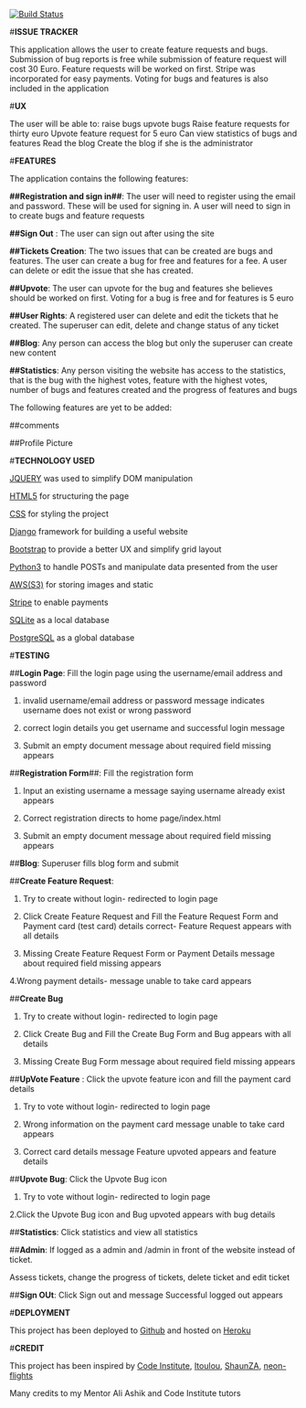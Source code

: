 [![Build Status](https://travis-ci.org/lubaninondo/issue-tracker.svg?branch=master)](https://travis-ci.org/lubaninondo/issue-tracker)

#**ISSUE TRACKER**

This application allows the user to create feature requests and bugs. Submission of bug reports is free while submission of feature request will cost 30 Euro. Feature requests will be worked on first. Stripe was incorporated for easy payments. Voting for bugs and features is also included in the application

#**UX**

The user will be able to:
raise bugs
upvote bugs
Raise feature requests for thirty euro
Upvote feature request for 5 euro
Can view statistics of bugs and features
Read the blog
Create the blog if she is the administrator


#**FEATURES**

The application contains the following features:

**##Registration and sign in##**: The user will need to register using the email and password. These will be used for signing in. A user will need to sign in to create bugs and feature requests

**##Sign Out** : The user can sign out after using the site

**##Tickets Creation**: The two issues that can be created are bugs and features. The user can create a bug for free and features for a fee. A user can delete or edit the issue that she has created.

**##Upvote**: The user can upvote for the bug and features she believes should be worked on first. Voting for a bug is free and for features is 5 euro

**##User Rights**: A registered user can delete and edit the tickets that he created. The superuser can edit, delete and change status of any ticket

**##Blog**: Any person can access the blog but only the superuser can create new content

**##Statistics**: Any person visiting the website has access to the statistics, that is the bug with the highest votes, feature with the highest votes, number of bugs and features created and the progress of features and bugs

The following features are yet to be added:

##comments

##Profile Picture

#**TECHNOLOGY USED**

[JQUERY](https://jquery.com/) was used to simplify DOM manipulation

[HTML5](https://html.spec.whatwg.org/multipage/) for structuring the page

[CSS](https://www.w3schools.com/css/) for styling the project

[Django](https://www.djangoproject.com/) framework for building a useful website

[Bootstrap](https://getbootstrap.com/docs/3.3/getting-started/) to provide a better UX and simplify grid layout

[Python3](https://docs.python.org/release/3.4.3/) to handle POSTs and manipulate data presented from the user

[AWS(S3)](https://docs.aws.amazon.com/index.html#lang/en_us) for storing images and static

[Stripe](https://stripe.com/) to enable payments

[SQLite](https://www.sqlite.org/docs.html) as a local database

[PostgreSQL](https://www.postgresql.org/) as a global database


#**TESTING**

##**Login Page**: Fill the login page using the username/email address and password

1. invalid username/email address or password message indicates username does not exist or wrong password

2. correct login details you get username and successful login message

3. Submit an empty document message about required field missing appears

##**Registration Form**##: Fill the registration form

1. Input an existing username a message saying username already exist appears

2. Correct registration directs to home page/index.html

3. Submit an empty document message about required field missing appears

##**Blog**: Superuser fills blog form and submit

##**Create Feature Request**:

1. Try to create without login- redirected to login page

2. Click Create Feature Request and Fill the Feature Request Form and Payment card (test card) details correct- Feature Request appears with all details

3. Missing Create Feature Request Form or Payment Details message about required field missing appears

4.Wrong payment details- message unable to take card appears


##**Create Bug**

1. Try to create without login- redirected to login page

2. Click Create Bug and Fill the Create Bug Form and Bug appears with all details

3. Missing Create Bug Form  message about required field missing appears

##**UpVote Feature** : Click the upvote feature icon and fill the payment card details

1. Try to vote without login- redirected to login page

2. Wrong information on the payment card message unable to take card appears

3. Correct card details message Feature upvoted appears and feature details

##**Upvote Bug**: Click the Upvote Bug icon

1. Try to vote without login- redirected to login page

2.Click the Upvote Bug icon and Bug upvoted appears with bug details

##**Statistics**: Click statistics and view all statistics

##**Admin**: If logged as a admin and /admin in front of the website instead of ticket.

Assess tickets, change the progress of tickets, delete ticket and edit ticket

##**Sign OUt**: Click Sign out and message Successful logged out appears

#**DEPLOYMENT**

This project has been deployed to [Github](https://github.com/lubaninondo/issue-tracker/) and hosted on [Heroku](https://lubani-issue-tracker.herokuapp.com/tickets/) 

#**CREDIT**

This project has been inspired by [Code Institute](https://github.com/Code-Institute-Solutions/PuttingItAllTogether-Ecommerce/tree/master/03-HostingYourEcommerceWebApp/07-heroku_hosting), [Itoulou](https://github.com/itoulou/unicorn-attractor), [ShaunZA](https://github.com/ShaunZA/django-issue-tracker), [neon-flights](https://github.com/neon-flights/unicorn-attractor)

Many credits to my Mentor Ali Ashik and Code Institute tutors



